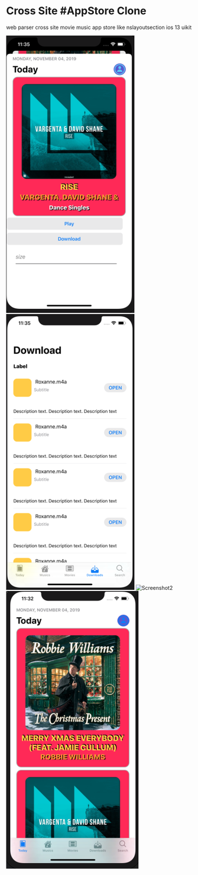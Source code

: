 # Cross Site #AppStore Clone
web parser cross site movie music app store like nslayoutsection ios 13 uikit

![Screenshot](https://github.com/klenx/CrossSiteAppStoreClone/blob/master/Screen%20Shot1.png?raw=true "Screenshot")
![Screenshot1](https://github.com/klenx/CrossSiteAppStoreClone/blob/master/Screen%20Shot%203.png?raw=true "Screenshot2")
![Screenshot2](https://github.com/klenx/CrossSiteAppStoreClone/blob/master/Screen%20Shot%204.png.png?raw=true "Screenshot3")
![ScreenShot3](https://github.com/klenx/CrossSiteAppStoreClone/blob/master/Screen%20Shot%206.png?raw=true "Screenshot")

